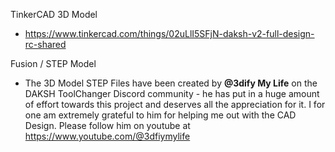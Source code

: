 TinkerCAD 3D Model 
* https://www.tinkercad.com/things/02uLlI5SFjN-daksh-v2-full-design-rc-shared

Fusion / STEP Model
* The 3D Model STEP Files have been created by **@3dify My Life** on the DAKSH ToolChanger Discord community - he has put in a huge amount of effort towards this project and deserves all the appreciation for it. I for one am extremely grateful to him for helping me out with the CAD Design. Please follow him on youtube at https://www.youtube.com/@3dfiymylife
